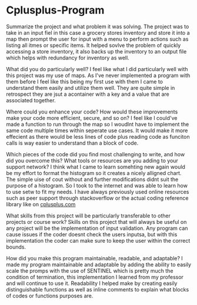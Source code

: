 # Cplusplus-Program

Summarize the project and what problem it was solving.
  The project was to take in an input fiel in this case a grocery stores inventory and store it into a map then prompt the user for input with a menu to perform actions such as listing all itmes or specific items. It helped sovlve the problem of quickly accessing a store inventory, it also backs up the inventory to an output file which helps with redundancy for inventory as well.
  
What did you do particularly well?
  I feel like what I did particularly well with this project was my use of maps. As I've never implemented a program with them before I feel like this being my first use with them I came to understand them easily and utilize them well. They are quite simple in retrospect they are jsut a acontainer with a key and a value that are associated together.
  
Where could you enhance your code? How would these improvements make your code more efficient, secure, and so on?
I feel like I could've made a function to run through the map so I woudlnt have to implement the same code multiple times within seperate use cases. It would make it more effecient as there would be less lines of code plus reading code as funciton calls is way easier to understand than a block of code.

Which pieces of the code did you find most challenging to write, and how did you overcome this? What tools or resources are you adding to your support network?
I think what I came to learn somehting new again would be my effort to format the histogram so it creates a nicely alligned chart. The simple uise of cout without and further modifications didnt suit the purpose of a histogram. So I took to the internet and was able to learn how to use setw to fit my needs. I have always previously used online resources such as peer support through stackoverflow or the actual coding reference library like on [cplusplus.com](https://cplusplus.com/reference/)

What skills from this project will be particularly transferable to other projects or course work?
Skills on this project that will always be useful on any project will be the implementation of input validation. Any program can cause issues if the coder doesnt check the users inputsa, but with this implementation the coder can make sure to keep the user within the correct bounds.

How did you make this program maintainable, readable, and adaptable?
I made my program maintainable and adaptable by adding the ability to easily scale the promps with the use of SENTINEL which is pretty much the condition of termination, this implementation I learned from my professor and will continue to use it. Readability I helped make by creating easily distinguishable functions as well as inline comments to explain what blocks of codes or functions purposes are.
